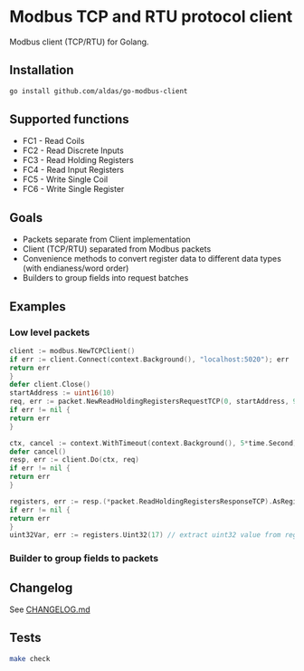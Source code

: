 # Modbus TCP and RTU protocol client

Modbus client (TCP/RTU) for Golang.

## Installation

```bash
go install github.com/aldas/go-modbus-client
```

## Supported functions

* FC1 - Read Coils
* FC2 - Read Discrete Inputs
* FC3 - Read Holding Registers
* FC4 - Read Input Registers
* FC5 - Write Single Coil
* FC6 - Write Single Register

## Goals

* Packets separate from Client implementation
* Client (TCP/RTU) separated from Modbus packets
* Convenience methods to convert register data to different data types (with endianess/word order)
* Builders to group fields into request batches

## Examples

### Low level packets

```go
client := modbus.NewTCPClient()
if err := client.Connect(context.Background(), "localhost:5020"); err != nil {
return err
}
defer client.Close()
startAddress := uint16(10)
req, err := packet.NewReadHoldingRegistersRequestTCP(0, startAddress, 9)
if err != nil {
return err
}

ctx, cancel := context.WithTimeout(context.Background(), 5*time.Second)
defer cancel()
resp, err := client.Do(ctx, req)
if err != nil {
return err
}

registers, err := resp.(*packet.ReadHoldingRegistersResponseTCP).AsRegisters(startAddress)
if err != nil {
return err
}
uint32Var, err := registers.Uint32(17) // extract uint32 value from register 17
```

### Builder to group fields to packets

## Changelog

See [CHANGELOG.md](CHANGELOG.md)

## Tests

```bash
make check
```
